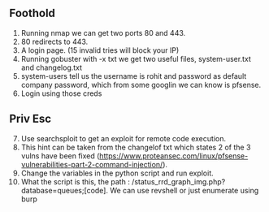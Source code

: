 ## Foothold
1. Running nmap we can get two ports 80 and 443.
2. 80 redirects to 443.
3. A login page. (15 invalid tries will block your IP)
4. Running gobuster with -x txt we get two useful files, system-user.txt and changelog.txt
5. system-users tell us the username is rohit and password as default company password, which from some googlin we can know is pfsense.
6. Login using those creds

## Priv Esc

7. Use searchsploit to get an exploit for remote code execution.
8. This hint can be taken from the changelof txt which states 2 of the 3 vulns have been fixed (https://www.proteansec.com/linux/pfsense-vulnerabilities-part-2-command-injection/).
9. Change the variables in the python script and run exploit.
10. What the script is this, the path : /status_rrd_graph_img.php?database=queues;[code]. We can use revshell or just enumerate using burp

